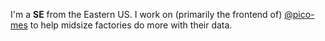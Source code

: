I'm a **SE** from the Eastern US. I work on (primarily the frontend of) [@pico-mes](https://github.com/pico-mes) to help midsize factories do more with their data.
